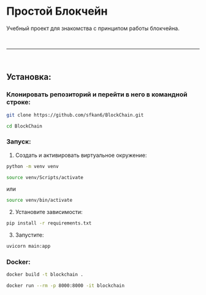 # Простой Блокчейн


Учебный проект для знакомства с принципом работы блокчейна. 

<br>
<hr>
<br>

## Установка: 

### Клонировать репозиторий и перейти в него в командной строке:
```sh
git clone https://github.com/sfkan6/BlockChain.git
```
```sh
cd BlockChain
```

### Запуск:

1. Cоздать и активировать виртуальное окружение:
```sh
python -m venv venv
```

```sh
source venv/Scripts/activate
```
или
```sh
source venv/bin/activate
```

2. Установите зависимости:
```sh
pip install -r requirements.txt
```

3. Запустите:
```sh
uvicorn main:app
```

### Docker:
```sh
docker build -t blockchain .
```
```sh
docker run --rm -p 8000:8000 -it blockchain
```
